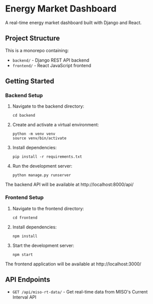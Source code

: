 # Energy Market Dashboard

A real-time energy market dashboard built with Django and React.

## Project Structure

This is a monorepo containing:

- `backend/` - Django REST API backend
- `frontend/` - React JavaScript frontend

## Getting Started

### Backend Setup

1. Navigate to the backend directory:
   ```
   cd backend
   ```

2. Create and activate a virtual environment:
   ```
   python -m venv venv
   source venv/bin/activate
   ```

3. Install dependencies:
   ```
   pip install -r requirements.txt
   ```

4. Run the development server:
   ```
   python manage.py runserver
   ```

The backend API will be available at http://localhost:8000/api/

### Frontend Setup

1. Navigate to the frontend directory:
   ```
   cd frontend
   ```

2. Install dependencies:
   ```
   npm install
   ```

3. Start the development server:
   ```
   npm start
   ```

The frontend application will be available at http://localhost:3000/

## API Endpoints

- `GET /api/miso-rt-data/` - Get real-time data from MISO's Current Interval API
